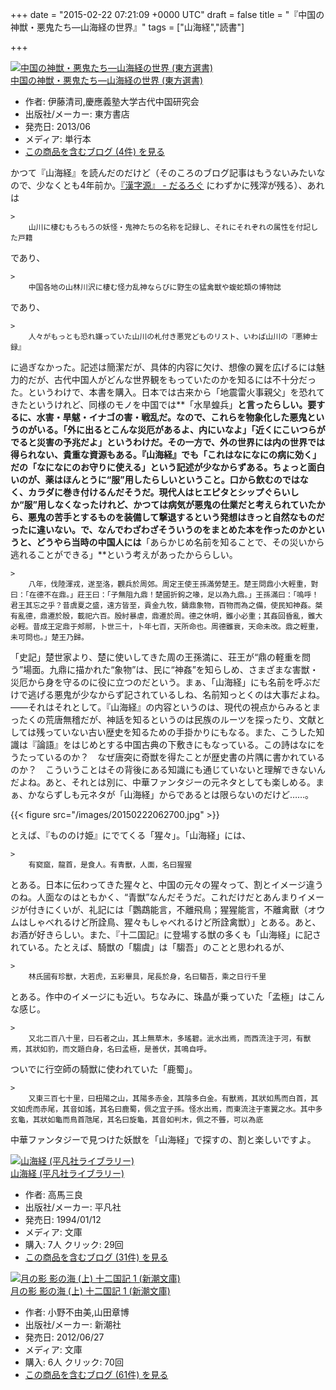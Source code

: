 
+++
date = "2015-02-22 07:21:09 +0000 UTC"
draft = false
title = "『中国の神獣・悪鬼たち―山海経の世界』"
tags = ["山海経","読書"]

+++
<div class="hatena-asin-detail"><a href="http://www.amazon.co.jp/exec/obidos/ASIN/4497213072/bestylesnet-22/"><img src="https://images-fe.ssl-images-amazon.com/images/I/51w1gXzNCBL._SL160_.jpg" class="hatena-asin-detail-image" alt="中国の神獣・悪鬼たち―山海経の世界 (東方選書)" title="中国の神獣・悪鬼たち―山海経の世界 (東方選書)"/></a><div class="hatena-asin-detail-info"><a href="http://www.amazon.co.jp/exec/obidos/ASIN/4497213072/bestylesnet-22/">中国の神獣・悪鬼たち―山海経の世界 (東方選書)</a><ul><li><span class="hatena-asin-detail-label">作者:</span> 伊藤清司,慶應義塾大学古代中国研究会</li><li><span class="hatena-asin-detail-label">出版社/メーカー:</span> 東方書店</li><li><span class="hatena-asin-detail-label">発売日:</span> 2013/06</li><li><span class="hatena-asin-detail-label">メディア:</span> 単行本</li><li><a href="http://d.hatena.ne.jp/asin/4497213072/bestylesnet-22" target="_blank">この商品を含むブログ (4件) を見る</a></li></ul></div><div class="hatena-asin-detail-foot"></div></div>かつて『山海経』を読んだのだけど（そのころのブログ記事はもうないみたいなので、少なくとも4年前か。<a href="https://blog.daruyanagi.jp/entry/2012/09/12/082631">『漢字源』 - だるろぐ</a> にわずかに残滓が残る）、あれは

    >
        山川に棲むもろもろの妖怪・鬼神たちの名称を記録し、それにそれぞれの属性を付記した戸籍

    
であり、

    >
        中国各地の山林川沢に棲む怪力乱神ならびに野生の猛禽獣や蝮蛇類の博物誌

    
であり、

    >
        人々がもっとも恐れ嫌っていた山川の札付き悪党どものリスト、いわば山川の『悪紳士録』

    
に過ぎなかった。記述は簡潔だが、具体的内容に欠け、想像の翼を広げるには魅力的だが、古代中国人がどんな世界観をもっていたのかを知るには不十分だった。というわけで、本書を購入。日本では古来から「地震雷火事親父」を恐れてきたというけれど、同様のモノを中国では**「水旱蝗兵」**と言ったらしい。要するに、水害・旱魃・イナゴの害・戦乱だ。なので、これらを物象化した悪鬼というのがいる。「外に出るとこんな災厄があるよ、内にいなよ」「近くにこいつらがでると災害の予兆だよ」というわけだ。その一方で、外の世界には内の世界では得られない、貴重な資源もある。『山海経』でも「これはなになにの病に効く」だの「なになにのお守りに使える」という記述が少なからずある。ちょっと面白いのが、薬はほんとうに“服”用したらしいということ。口から飲むのではなく、カラダに巻き付けるんだそうだ。現代人はヒエピタとシップぐらいしか“服”用しなくなったけれど、かつては病気が悪鬼の仕業だと考えられていたから、悪鬼の苦手とするものを装備して撃退するという発想はきっと自然なものだったに違いない。で、なんでわざわざそういうのをまとめた本を作ったのかというと、どうやら当時の中国人には**「あらかじめ名前を知ることで、その災いから逃れることができる」**という考えがあったかららしい。

    >
        八年，伐陸渾戎，遂至洛，觀兵於周郊。周定王使王孫滿勞楚王。楚王問鼎小大輕重，對曰：「在德不在鼎。」莊王曰：「子無阻九鼎！楚國折鉤之喙，足以為九鼎。」王孫滿曰：「嗚呼！君王其忘之乎？昔虞夏之盛，遠方皆至，貢金九牧，鑄鼎象物，百物而為之備，使民知神姦。桀有亂德，鼎遷於殷，載祀六百。殷紂暴虐，鼎遷於周。德之休明，雖小必重；其姦回昏亂，雖大必輕。昔成王定鼎于郟鄏，卜世三十，卜年七百，天所命也。周德雖衰，天命未改。鼎之輕重，未可問也。」楚王乃歸。

    
「史記」楚世家より、楚に使いしてきた周の王孫満に、荘王が“鼎の軽重を問う”場面。九鼎に描かれた“象物”は、民に“神姦”を知らしめ、さまざまな害獣・災厄から身を守るのに役に立つのだという。まぁ、「山海経」にも名前を呼ぶだけで逃げる悪鬼が少なからず記されているしね、名前知っとくのは大事だよね。――それはそれとして。『山海経』の内容というのは、現代の視点からみるとまったくの荒唐無稽だが、神話を知るというのは民族のルーツを探ったり、文献としては残っていない古い歴史を知るための手掛かりにもなる。また、こうした知識は『論語』をはじめとする中国古典の下敷きにもなっている。この詩はなにをうたっているのか？　なぜ唐突に奇獣を得たことが歴史書の片隅に書かれているのか？　こういうことはその背後にある知識にも通じていないと理解できないんだよね。あと、それとは別に、中華ファンタジーの元ネタとしても楽しめる。まぁ、かならずしも元ネタが「山海経」からであるとは限らないのだけど……。

{{< figure src="/images/20150222062700.jpg"  >}}

とえば、『もののけ姫』にでてくる「猩々」。「山海経」には、

    >
        有窫窳，龍首，是食人。有青獸，人面，名曰猩猩

    
とある。日本に伝わってきた猩々と、中国の元々の猩々って、割とイメージ違うのね。人面なのはともかく、“青獣”なんだそうだ。これだけだとあんまりイメージが付きにくいが、礼記には「鸚鵡能言，不離飛鳥；猩猩能言，不離禽獸（オウムはしゃべれるけど所詮鳥、猩々もしゃべれるけど所詮禽獣）」とある。あと、お酒が好きらしい。また、『十二国記』に登場する獣の多くも「山海経」に記されている。たとえば、騎獣の「騶虞」は「騶吾」のことと思われるが、

    >
        林氏國有珍獸，大若虎，五彩畢具，尾長於身，名曰騶吾，乘之日行千里

    
とある。作中のイメージにも近い。ちなみに、珠晶が乗っていた「孟極」はこんな感じ。

    >
        又北二百八十里，曰石者之山，其上無草木，多瑤碧。泚水出焉，而西流注于河，有獸焉，其狀如豹，而文題白身，名曰孟極，是善伏，其鳴自呼。

    
ついでに行空師の騎獣に使われていた「鹿蜀」。

    >
        又東三百七十里，曰杻陽之山，其陽多赤金，其陰多白金。有獸焉，其狀如馬而白首，其文如虎而赤尾，其音如謠，其名曰鹿蜀，佩之宜子孫。怪水出焉，而東流注于憲翼之水。其中多玄龜，其狀如龜而鳥首虺尾，其名曰旋龜，其音如判木，佩之不聾，可以為底

    
中華ファンタジーで見つけた妖獣を「山海経」で探すの、割と楽しいですよ。<div class="hatena-asin-detail"><a href="http://www.amazon.co.jp/exec/obidos/ASIN/4582760341/bestylesnet-22/"><img src="https://images-fe.ssl-images-amazon.com/images/I/51PBFB6GF8L._SL160_.jpg" class="hatena-asin-detail-image" alt="山海経 (平凡社ライブラリー)" title="山海経 (平凡社ライブラリー)"/></a><div class="hatena-asin-detail-info"><a href="http://www.amazon.co.jp/exec/obidos/ASIN/4582760341/bestylesnet-22/">山海経 (平凡社ライブラリー)</a><ul><li><span class="hatena-asin-detail-label">作者:</span> 高馬三良</li><li><span class="hatena-asin-detail-label">出版社/メーカー:</span> 平凡社</li><li><span class="hatena-asin-detail-label">発売日:</span> 1994/01/12</li><li><span class="hatena-asin-detail-label">メディア:</span> 文庫</li><li><span class="hatena-asin-detail-label">購入</span>: 7人 <span class="hatena-asin-detail-label">クリック</span>: 29回</li><li><a href="http://d.hatena.ne.jp/asin/4582760341/bestylesnet-22" target="_blank">この商品を含むブログ (31件) を見る</a></li></ul></div><div class="hatena-asin-detail-foot"></div></div><div class="hatena-asin-detail"><a href="http://www.amazon.co.jp/exec/obidos/ASIN/4101240523/bestylesnet-22/"><img src="https://images-fe.ssl-images-amazon.com/images/I/51O0IDeE7qL._SL160_.jpg" class="hatena-asin-detail-image" alt="月の影  影の海 (上) 十二国記 1 (新潮文庫)" title="月の影  影の海 (上) 十二国記 1 (新潮文庫)"/></a><div class="hatena-asin-detail-info"><a href="http://www.amazon.co.jp/exec/obidos/ASIN/4101240523/bestylesnet-22/">月の影  影の海 (上) 十二国記 1 (新潮文庫)</a><ul><li><span class="hatena-asin-detail-label">作者:</span> 小野不由美,山田章博</li><li><span class="hatena-asin-detail-label">出版社/メーカー:</span> 新潮社</li><li><span class="hatena-asin-detail-label">発売日:</span> 2012/06/27</li><li><span class="hatena-asin-detail-label">メディア:</span> 文庫</li><li><span class="hatena-asin-detail-label">購入</span>: 6人 <span class="hatena-asin-detail-label">クリック</span>: 70回</li><li><a href="http://d.hatena.ne.jp/asin/4101240523/bestylesnet-22" target="_blank">この商品を含むブログ (61件) を見る</a></li></ul></div><div class="hatena-asin-detail-foot"></div></div>


